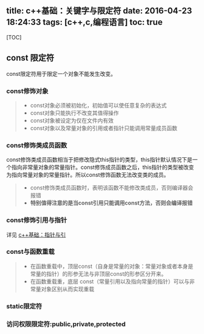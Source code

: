title: c++基础：关键字与限定符
date: 2016-04-23 18:24:33
tags: [c++,c,编程语言]
toc: true
---

[TOC]
## const 限定符
const限定符用于限定一个对象不能发生改变。
### const修饰对象
> - const对象必须被初始化，初始值可以使任意复杂的表达式
> - const对象只能执行不改变其值得操作
> - const对象被设定为仅在文件内有效
> - const对象以及常量对象的引用或者指针只能调用常量成员函数

### const修饰类成员函数
const修饰类成员函数相当于把修改隐式this指针的类型，this指针默认情况下是一个指向非常量对象的常量指针。const修饰成员函数之后，this指针的类型被改变为指向常量对象的常量指针。所以const修饰函数无法改变类的成员。
> - const修饰类成员函数时，表明该函数不能修改类成员，否则编译器会报错
> - **特别值得注意的是当const引用只能调用const方法，否则会编译报错**

### const修饰引用与指针
详见 [c++基础：指针与引](http://bu540402.github.io/2016/04/23/c++%E5%9F%BA%E7%A1%80-%E6%8C%87%E9%92%88%E4%B8%8E%E5%BC%95%E7%94%A8/)

### const与函数重载

> - 在函数重载中，顶层const（自身是常量的对象：常量对象或者本身是常量的指针）的形参无法与非顶层const的形参区分开来。
> - 在函数重载重，底层 const（常量引用以及指向常量的指针）可以与非常量对象区别从而实现重载

### static限定符
### 访问权限限定符:public,private,protected
